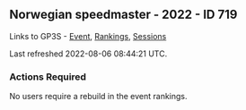 ## Norwegian speedmaster - 2022 - ID 719

Links to GP3S - [Event](https://www.gps-speedsurfing.com/default.aspx?mnu=event&val=719), [Rankings](https://www.gps-speedsurfing.com/default.aspx?mnu=eventranking&val=719), [Sessions](https://www.gps-speedsurfing.com/default.aspx?mnu=eventsessions&val=719)

Last refreshed 2022-08-06 08:44:21 UTC.

### Actions Required

No users require a rebuild in the event rankings.

